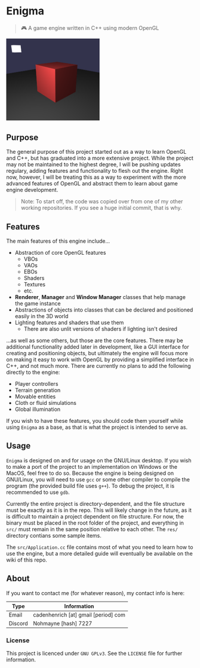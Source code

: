 # Enigma
> 🎮 A game engine written in C++ using modern OpenGL

<img src="screenshots/basic_cube_and_light.png" alt="example" width="250"/>

## Purpose
The general purpose of this project started out as a way to learn OpenGL and C++, but has graduated into a more extensive project. While the project may not be maintained to the highest degree, I will be pushing updates regulary, adding features and functionality to flesh out the engine. Right now, however, I will be treating this as a way to experiment with the more advanced features of OpenGL and abstract them to learn about game engine development.

> Note: To start off, the code was copied over from one of my other working repositories. If you see a huge initial commit, that is why.

## Features
The main features of this engine include...
+ Abstraction of core OpenGL features
    + VBOs
    + VAOs
    + EBOs
    + Shaders
    + Textures
    + etc.
+ **Renderer**, **Manager** and **Window Manager** classes that help manage the game instance
+ Abstractions of objects into classes that can be declared and positioned easily in the 3D world
+ Lighting features and shaders that use them
    + There are also unlit versions of shaders if lighting isn't desired

...as well as some others, but those are the core features. There may be additional functionality added later in development, like a GUI interface for creating and positioning objects, but ultimately the engine will focus more on making it easy to work with OpenGL by providing a simplified interface in C++, and not much more. There are currently no plans to add the following directly to the engine:
+ Player controllers
+ Terrain generation
+ Movable entities
+ Cloth or fluid simulations
+ Global illumination

If you wish to have these features, you should code them yourself while using `Enigma` as a base, as that is what the project is intended to serve as.

## Usage
`Enigma` is designed on and for usage on the GNU/Linux desktop. If you wish to make a port of the project to an implementation on Windows or the MacOS, feel free to do so. Because the engine is being designed on GNU/Linux, you will need to use `gcc` or some other compiler to compile the program (the provided build file uses `g++`). To debug the project, it is recommended to use `gdb`.

Currently the entire project is directory-dependent, and the file structure must be exactly as it is in the repo. This will likely change in the future, as it is difficult to maintain a project dependent on file structure. For now, the binary must be placed in the root folder of the project, and everything in `src/` must remain in the same position relative to each other. The `res/` directory contians some sample items.

The `src/Application.cc` file contains most of what you need to learn how to use the engine, but a more detailed guide will eventually be available on the wiki of this repo.

## About
If you want to contact me (for whatever reason), my contact info is here:

| Type      | Information                          |
|-----------|--------------------------------------|
| Email     | cadenhenrich [at] gmail [period] com |
| Discord   | Nohmayne [hash] 7227                 |

### License

This project is licenced under `GNU GPLv3`. See the `LICENSE` file for further information.
